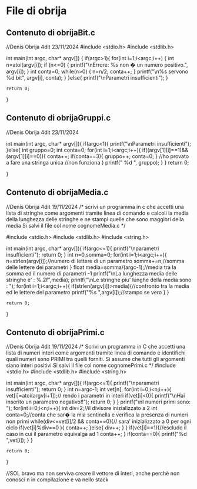 # File di obrija

## Contenuto di obrijaBit.c

//Denis Obrija 4dit 23/11/2024
#include <stdio.h>
#include <stdlib.h>


int main(int argc, char* argv[]) {
    if(argc>1){
        for(int i=1;i<argc;i++) {
            int n=atoi(argv[i]);
			if (n<=0) {
                printf("\nErrore: %s non � un numero positivo.", argv[i]);
                }
			int conta=0;
			while(n>0) {
                n=n/2;
                conta++;
            }
			printf("\n%s servono %d bit", argv[i], conta);
        }
    }else{
        printf("\nParametri insufficienti");
    }

    return 0;
}



## Contenuto di obrijaGruppi.c

//Denis Obrija 4dit 23/11/2024

int main(int argc, char* argv[]){
	if(argc<1){
		printf("\nParametri insufficienti");
		}else{
			int gruppo=0;
			int conta=0;
			for(int i=1;i<argc;i++){
				if((argv[1][i]==1)&&(argv[1][i]==0)){
					conta++;
					if(conta==3){
						gruppo++;
						conta=0;
					}
					//ho provato a fare una stringa unica
					//non funziona
				}
				printf(" %d ", gruppo);
			}
			}
		return 0;

}

## Contenuto di obrijaMedia.c

//Denis Obrija 4dit 19/11/2024
/*
scrivi un programma in c che accetti una lista di stringhe come argomenti tramite linea di comando e
calcoli la media della lunghezza delle stringhe e 
ne stampi quelle che sono maggiori della media
Si salvi il file col nome cognomeMedia.c
*/


#include <stdio.h>
#include <stdlib.h>
#include <string.h>

int main(int argc, char* argv[]){
	if(argc<=1){
		printf("\nparametri insufficienti");
		return 0;
	}
	int n=0,somma=0;
	for(int i=1;i<argc;i++){
		n=strlen(argv[i]);//numero di lettere di un parametro 
		somma+=n;//somma delle lettere dei parametri 
	}
	float media=somma/(argc-1);//media tra la somma ed il numero di parametri -1
	printf("\nLa lunghezza media delle stringhe e' : %.2f",media);
	printf("\nLe stringhe piu' lunghe della media sono : ");
	for(int i=1;i<argc;i++){
		if(strlen(argv[i])>media){//confronto tra la media ed le lettere del parametro
			printf("%s ",argv[i]);//stampo se vero
		}
	}
	
	
	
	
	return 0;
}

## Contenuto di obrijaPrimi.c

//Denis Obrija 4dit 19/11/2024
/*
Scrivi un programma in C  che accetti una lista di numeri interi come argomenti tramite linea di comando 
e identifichi quali numeri sono PRIMI tra quelli forniti.
Si assume che tutti gli argomenti siano interi positivi 
Si salvi il file col nome cognomePrimi.c
*/
#include <stdio.h>
#include <stdlib.h>
#include <string.h>

int main(int argc, char* argv[]){
	if(argc<=1){
		printf("\nparametri insufficienti");
		return 0;
	}
	int n=argc-1;
	int vet[n];
	for(int i=0;i<n;i++){
		vet[i]=atoi(argv[i+1]);// rendo i parametri in interi
		if(vet[i]<0){
			printf("\nHai inserito un parametro negativo!!");
			return 0;
		}
	}
	printf("\nI numeri primi sono: ");
	for(int i=0;i<n;i++){
		int div=2;//il divisore inizializzato a 2
		int conta=0;//conta che sar� la mia sentinella e verifica la presenza di numeri non primi
		while(div<=vet[i]/2 && conta==0){// sara' inizializzato a 0 per ogni ciclo
			if(vet[i]%div==0 ){
				conta++;
			}else{
				div++;
			}
		}
		if(vet[i]==1){//escludo il caso in cui il parametro equivalga ad 1
				conta++;
			}
		if(conta==0){
			printf("%d ",vet[i]);
		}
	}
	
	
	
	
	
	return 0;
}

//SOL bravo ma non serviva creare il vettore di interi, anche perchè non conosci n in compilazione e va nello stack